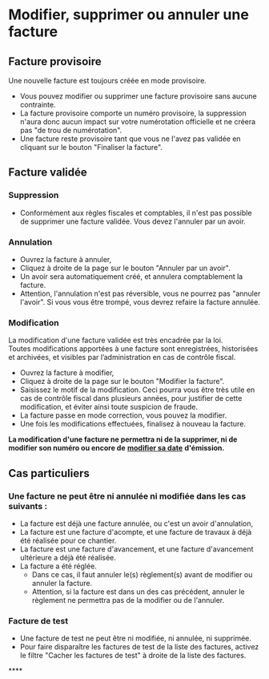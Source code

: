 # Modifier, supprimer ou annuler une facture

## Facture provisoire

Une nouvelle facture est toujours créée en mode provisoire.

* Vous pouvez modifier ou supprimer une facture provisoire sans aucune contrainte.
* La facture provisoire comporte un numéro provisoire, la suppression n'aura donc aucun impact sur votre numérotation officielle et ne créera pas "de trou de numérotation".
* Une facture reste provisoire tant que vous ne l'avez pas validée en cliquant sur le bouton "Finaliser la facture".

## Facture validée

### Suppression

* Conformément aux règles fiscales et comptables, il n'est pas possible de supprimer une facture validée. Vous devez l'annuler par un avoir.

### Annulation

* Ouvrez la facture à annuler,
* Cliquez à droite de la page sur le bouton "Annuler par un avoir".
* Un avoir sera automatiquement créé, et annulera comptablement la facture.
* Attention, l'annulation n'est pas réversible, vous ne pourrez pas "annuler l'avoir". Si vous vous être trompé, vous devrez refaire la facture annulée.

### Modification

La modification d'une facture validée est très encadrée par la loi.   
Toutes modifications apportées à une facture sont enregistrées, historisées et archivées, et visibles par l’administration en cas de contrôle fiscal.

* Ouvrez la facture à modifier,
* Cliquez à droite de la page sur le bouton "Modifier la facture".
* Saisissez le motif de la modification. Ceci pourra vous être très utile en cas de contrôle fiscal dans plusieurs années, pour justifier de cette modification, et éviter ainsi toute suspicion de fraude.
* La facture passe en mode correction, vous pouvez la modifier.
* Une fois les modifications effectuées, finalisez à nouveau la facture.

**La modification d'une facture ne permettra ni de la supprimer, ni de modifier son numéro ou encore de** [**modifier sa date**](valider-une-facture.md#modifier-la-date-de-la-facture) **d'émission.**

## **Cas particuliers**

### **Une facture ne peut être ni annulée ni modifiée dans les cas suivants :**

* La facture est déjà une facture annulée, ou c'est un avoir d'annulation,
* La facture est une facture d'acompte, et une facture de travaux à déjà été réalisée pour ce chantier.
* La facture est une facture d'avancement, et une facture d'avancement ultérieure a déjà été réalisée.
* La facture a été réglée.
  * Dans ce cas, il faut annuler le\(s\) règlement\(s\) avant de modifier ou annuler la facture.
  * Attention, si la facture est dans un des cas précédent, annuler le règlement ne permettra pas de la modifier ou de l'annuler.

### Facture de test

* Une facture de test ne peut être ni modifiée, ni annulée, ni supprimée.
* Pour faire disparaître les factures de test de la liste des factures, activez le filtre "Cacher les factures de test" à droite de la liste des factures.

\*\*\*\*

